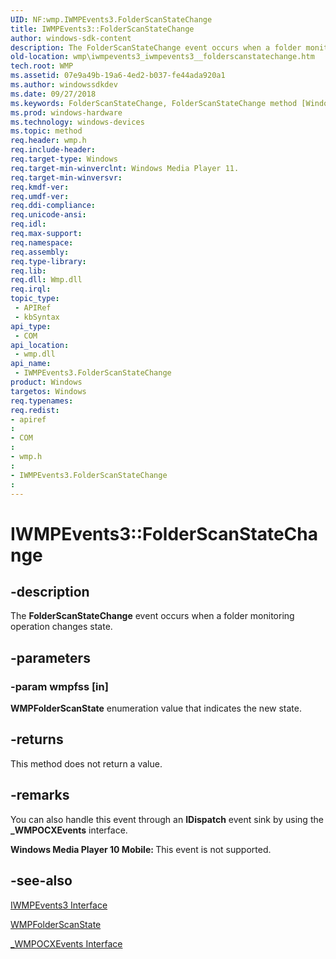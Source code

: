 ```yaml
---
UID: NF:wmp.IWMPEvents3.FolderScanStateChange
title: IWMPEvents3::FolderScanStateChange
author: windows-sdk-content
description: The FolderScanStateChange event occurs when a folder monitoring operation changes state.
old-location: wmp\iwmpevents3_iwmpevents3__folderscanstatechange.htm
tech.root: WMP
ms.assetid: 07e9a49b-19a6-4ed2-b037-fe44ada920a1
ms.author: windowssdkdev
ms.date: 09/27/2018
ms.keywords: FolderScanStateChange, FolderScanStateChange method [Windows Media Player], FolderScanStateChange method [Windows Media Player],IWMPEvents3 interface, IWMPEvents3 interface [Windows Media Player],FolderScanStateChange method, IWMPEvents3.FolderScanStateChange, IWMPEvents3::FolderScanStateChange, IWMPEvents3FolderScanStateChange, wmp.iwmpevents3_iwmpevents3__folderscanstatechange, wmp/IWMPEvents3::FolderScanStateChange
ms.prod: windows-hardware
ms.technology: windows-devices
ms.topic: method
req.header: wmp.h
req.include-header: 
req.target-type: Windows
req.target-min-winverclnt: Windows Media Player 11.
req.target-min-winversvr: 
req.kmdf-ver: 
req.umdf-ver: 
req.ddi-compliance: 
req.unicode-ansi: 
req.idl: 
req.max-support: 
req.namespace: 
req.assembly: 
req.type-library: 
req.lib: 
req.dll: Wmp.dll
req.irql: 
topic_type:
 - APIRef
 - kbSyntax
api_type:
 - COM
api_location:
 - wmp.dll
api_name:
 - IWMPEvents3.FolderScanStateChange
product: Windows
targetos: Windows
req.typenames: 
req.redist: 
- apiref
: 
- COM
: 
- wmp.h
: 
- IWMPEvents3.FolderScanStateChange
: 
---
```


# IWMPEvents3::FolderScanStateChange


## -description



The <b>FolderScanStateChange</b> event occurs when a folder monitoring operation changes state.




## -parameters




### -param wmpfss [in]

<b>WMPFolderScanState</b> enumeration value that indicates the new state.


## -returns



This method does not return a value.




## -remarks



You can also handle this event through an <b>IDispatch</b> event sink by using the <b>_WMPOCXEvents</b> interface.

<b>Windows Media Player 10 Mobile: </b>This event is not supported.




## -see-also




<a href="https://msdn.microsoft.com/654b7d78-97d4-4770-9729-dd1fed0431d9">IWMPEvents3 Interface</a>



<a href="https://msdn.microsoft.com/20909420-5f90-4334-b21a-82d6cdc6d019">WMPFolderScanState</a>



<a href="https://msdn.microsoft.com/883d538e-19b6-417b-a32d-622c41c24b9c">_WMPOCXEvents Interface</a>
 

 

